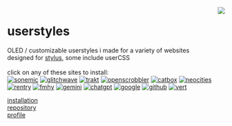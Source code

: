 <img src="https://github.com/user-attachments/assets/a3bdaef0-a447-4767-9e8c-fd7269a2cc94" align="right">

# userstyles

OLED / customizable userstyles i made for a variety of websites <br>
designed for [stylus](https://github.com/openstyles/stylus), some include userCSS <br>
<br>
click on any of these sites to install:<br>
[![sonemic](https://github.com/user-attachments/assets/5ae22430-83d7-43c3-befd-5f750b554f83)](https://github.com/zettaexa/userstyles/raw/refs/heads/main/oled-rateyourmusic.user.css) [![glitchwave](https://github.com/user-attachments/assets/b7856740-fc16-4c86-a9f6-673f0932959e)](https://github.com/zettaexa/userstyles/raw/refs/heads/main/oled-glitchwave.user.css) [![trakt](https://github.com/user-attachments/assets/4e6178bc-b3d0-453d-8e07-2da77edca7a6)](https://github.com/zettaexa/userstyles/raw/refs/heads/main/oled-trakt.user.css) [![openscrobbler](https://github.com/user-attachments/assets/c70fcbba-bdf1-4778-b596-0c7f06bb00c8)](https://github.com/zettaexa/userstyles/raw/refs/heads/main/oled-openscrobbler.user.css) [![catbox](https://github.com/user-attachments/assets/196bf7aa-406e-4e00-90cd-cbf91501d1ae)](https://github.com/zettaexa/userstyles/raw/refs/heads/main/c-oled-catbox.user.css) [![neocities](https://github.com/user-attachments/assets/468f48fe-18ed-4f9b-957c-08aa9e035635)](https://github.com/zettaexa/userstyles/raw/refs/heads/main/oled-neocitiesa.user.css) [![rentry](https://github.com/user-attachments/assets/05276f91-11d3-4c2a-9edb-0819cfdc30a7)](https://github.com/zettaexa/userstyles/raw/refs/heads/main/c-oled-rentry.user.css) [![fmhy](https://github.com/user-attachments/assets/6e4ac952-87eb-4eba-a3fd-f0e10d800a64)](https://github.com/zettaexa/userstyles/raw/refs/heads/main/c-oled-fmhy.user.css) [![gemini](https://github.com/user-attachments/assets/9b452ec2-d813-455c-8365-91a93c30dff3)](https://github.com/zettaexa/userstyles/raw/refs/heads/main/c-oled-gemini.user.css) [![chatgpt](https://github.com/user-attachments/assets/70fae0eb-b602-491f-87b5-6217440f6ae9)](https://github.com/zettaexa/userstyles/raw/refs/heads/main/oled-chatgpt.user.css) [![google](https://github.com/user-attachments/assets/1cee1bd2-6542-4ac1-8c77-c1453a8ca90f)](https://github.com/zettaexa/userstyles/raw/refs/heads/main/oled-google.user.css) [![github](https://github.com/user-attachments/assets/806634bb-e209-4eaf-8bd6-dc190f5ac1f7)](https://github.com/zettaexa/userstyles/raw/refs/heads/main/oled-github.user.css) [![vert](https://github.com/user-attachments/assets/23fd73a0-733c-4b69-9ce2-d8715f2f12c5)](https://github.com/zettaexa/userstyles/raw/refs/heads/main/c-oled-vert.user.css)


[installation](https://github.com/zettaexa/userstyles/blob/main/other/md/install.md)<br>
[repository](https://github.com/zettaexa/userstyles/blob/main/other/md/repo.md)<br>
[profile](https://userstyles.world/user/zettaexa)
